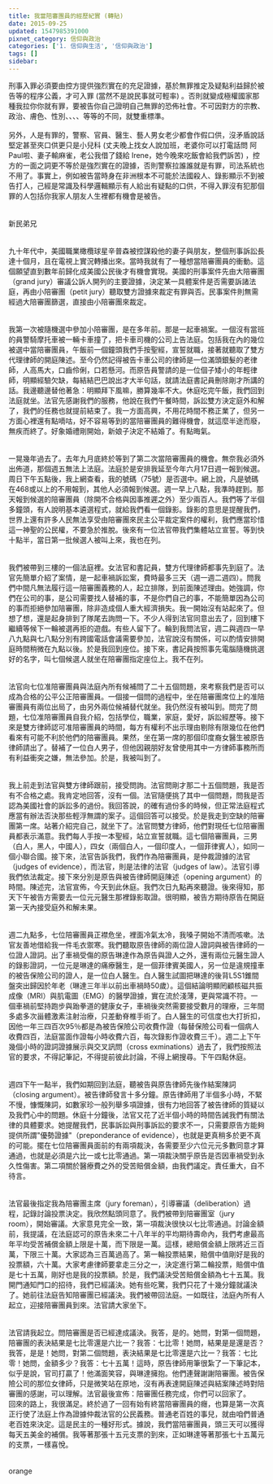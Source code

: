 ```yaml
---
title: 我當陪審團員的經歷紀實 (轉貼)
date: 2015-09-25
updated: 1547985391000
pixnet_category: 信仰與政治
categories: ['1. 信仰與生活', '信仰與政治']
tags: []
sidebar: 
---
```


<p>刑事入罪必須要由控方提供強烈實在的充足證據，基於無罪推定及疑點利益歸於被告等的程序公義，才可入罪 (當然不是說民事就可輕率) 。否則就變成極權國家那種我拉你你就有罪，要被告你自己證明自己無罪的恐佈社會。不可因對方的宗教、政治、膚色、性別、、、、等等的不同，就雙重標準。<br/><br/>另外，人是有罪的，警察、官員、醫生、藝人男女老少都會作假口供，沒矛盾說話堅定甚至夾口供更只是小兒科 (丈夫晚上找女人說加班，老婆你可以打電話問 阿Paul啦、妻子輸麻雀，老公我借了錢給 Irene，她今晚來吃飯會給我們訴苦) ，控方的一面之詞更不等於是強烈實在的證據，否則警察拉誰誰就是有罪，司法系統也不用了。事實上，例如被告當時身在非洲根本不可能於法國殺人、錄影顯示不到被告打人，己經是常識及科學邏輯顯示有人給出有疑點的口供，不得入罪沒有犯那個罪的人包括你我家人朋友人生裡都有機會是被告。<br/><!--more--><br/><br/>新民弟兄<br/><br/><br/>九十年代中，美國職業橄欖球星辛普森被控謀殺他的妻子與朋友，整個刑事訴訟長達十個月，且在電視上實況轉播出來。當時我就有了一種想當陪審團員的衝動。這個願望直到數年前歸化成美國公民後才有機會實現。美國的刑事案件先由大陪審團（grand jury）審議公訴人開列的主要證據，決定某一具體案件是否需要訴諸法庭，再由小陪審團（petit jury）聽取雙方證據來裁定有罪與否。民事案件則無需經過大陪審團篩選，直接由小陪審團來裁定。<br/><br/><br/>我第一次被隨機選中參加小陪審團，是在多年前。那是一起車禍案。一個沒有當班的員警騎摩托車被一輛卡車撞了，把卡車司機的公司上告法庭。包括我在內的幾位被選中當陪審團員，午飯前一個鐘頭我們手按聖經，宣誓就職，接著就聽取了雙方代理律師的開庭陳述。至今仍然記得被告卡車公司的律師是一位滿頭銀髮的老律師，人高馬大，口齒伶俐，口若懸河。而原告員警請的是一位個子矮小的年輕律師，明顯經驗欠缺，每結結巴巴說出才大半句話，就請法庭書記員刪除剛才所講的話。我邊聽邊替他著急：明顯拜下風嘛，勝算幾率不大。休庭吃完午飯，我們回到法庭就坐。法官先感謝我們的服務，他說在我們午餐時間，訴訟雙方決定庭外和解了，我們的任務也就提前結束了。我一方面高興，不用花時間不務正業了，但另一方面心裡還有點嘀咕，好不容易等到的當陪審團員的難得機會，就這麼半途而廢，無疾而終了。好象婚禮剛開始，新娘子決定不結婚了。有點晦氣。<br/><br/><br/>一晃幾年過去了。去年九月底終於等到了第二次當陪審團員的機會。無奈我必須外出佈道，那個週五無法上法庭。法庭於是安排我延至今年六月17日週一報到候選。周日下午五點後，我上網查看，我的號碼（75號）是否選中。網上說，凡是號碼在468或以上的不用報到，其他人必須報到候選。週一早上八點，我準時趕到。那天報到候選的陪審團員（除開不合格與因事推遲之外）至少兩百人。我們等了半個多鐘頭，有人說明基本遴選程式，就給我們看一個錄影。錄影的意思是提醒我們，世界上還有許多人民無法享受由陪審團來民主公平裁定案件的權利，我們應當珍惜這一神聖的公民權，不要急於推脫。後來有一位法官帶我們集體站立宣誓。等到快十點半，當日第一批候選人被叫上來，我也在列。<br/><br/><br/>我們被帶到三樓的一個法庭裡。女法官和書記員，雙方代理律師都事先到庭了。法官先簡單介紹了案情，是一起車禍訴訟案，費時最多三天（週一週二週四）。問我們中間凡無法履行這一陪審團義務的人，起立排隊，到前面陳述理由。她強調，你們在公司的事，是公司需要找人替補的事，不是你們自己的事，不能簡單因為公司的事而拒絕參加陪審團，除非造成個人重大經濟損失。我一開始沒有站起來了。但想了想，還是起身排到了隊尾去詢問一下。不少人得到法官同意出去了，回到樓下繼續等候下一輪被選再拒的遊戲。有些人留下了。輪到我問法官，週二與週四一早八九點與七八點分別有跨國電話會議需要參加，法官說沒有關係，可以酌情安排開庭時間稍微在九點以後。於是我回到座位。接下來，書記員按照事先電腦隨機挑選好的名字，叫七個候選人就坐在陪審團指定座位上。我不在列。<br/><br/><br/>法官向七位准陪審團員與法庭內所有候補問了二十五個問題，來考察我們是否可以成為合格的公平公正陪審團員。一個接一個問的過程中，坐在陪審團席位上的准陪審團員有兩位出局了，由另外兩位候補替代就坐。我仍然沒有被叫到。問完了問題，七位准陪審團員自我介紹，包括學位，職業，家庭，愛好，訴訟經歷等。接下來是雙方律師認可准陪審團員的時間，每方有權利不出示理由剔除有限幾位在他們看來有可能不利於他們的陪審團員。果然，坐在第一席的那個印度裔女醫生被原告律師請出了。替補了一位白人男子，但他因親朋好友曾使用其中一方律師事務所而有利益衝突之嫌，無法參加。於是，我被叫到了。<br/><br/><br/>我上前走到法官與雙方律師跟前，接受問詢。法官問剛才那二十五個問題，我是否有不合格之處。我肯定地回答，沒有一個。法官隨便挑了其中一個問題，問我是否認為美國社會的訴訟多的過份。我回答說，的確有過份多的時候，但正常法庭程式應當有辦法否決那些輕浮無謂的案子。這個回答可以接受。於是我走到空缺的陪審團第一席。站著介紹完自己，就坐下了。法官問雙方律師，他們對現任七位陪審團員都表示滿意。我們每人手按一本聖經，站立宣誓就職。這七個陪審團員，三男（白人，黑人，中國人），四女（兩個白人，一個印度人，一個菲律賓人），如同一個小聯合國。接下來，法官告訴我們，我們作為陪審團員，是仲裁證據的法官（judges of evidence），而法官，則是法律的法官（judges of law）。法官引導我們依法裁定。接下來分別是原告與被告律師開庭陳述（opening argument）的時間。陳述完，法官宣佈，今天到此休庭。我們次日九點再來聽證。後來得知，那天下午被告方需要去一位元元醫生那裡錄影取證。很明顯，被告方期待原告在開庭第一天內接受庭外和解未果。<br/><br/><br/>週二九點多，七位陪審團員正襟危坐，裡面冷氣太冷，我嗓子開始不清而咳嗽。法官友善地借給我一件毛衣禦寒。我們聽取原告律師的兩位證人證詞與被告律師的一位證人證詞。出了車禍受傷的原告琳達作為原告與證人之外，還有兩位元醫生證人的錄影證詞，一位元是琳達的痛療醫生，是一個菲律賓美國人，另一位是違規撞車的被告保險公司的證人，是一位白人醫生。白人醫生試圖把琳達的後背L5S1錐間盤突出歸因於年老（琳達三年半以前出車禍時50歲）。這個結論明顯罔顧核磁共振成像（MRI）與肌電圖（EMG）的醫學證據，實在流於淺薄，更與常識不符。一個車禍前堅持跑步與跆拳道的健康女子，車禍後突然需要接受數月的理療，三年間多處多次甾體激素注射治療，只差動脊椎手術了。白人醫生的可信度也大打折扣，因他一年三四百次95％都是為被告保險公司收費作證（每替保險公司看一個病人收費四百，法庭當面作證每小時收費六百，每次錄影作證收費三千）。週二上下午幾個小時的證詞證據展示與交叉訊問（cross exminations）過去了，我們按照法官的要求，不得記筆記，不得提前彼此討論，不得上網搜尋。下午四點休庭。<br/><br/><br/>週四下午一點半，我們如期回到法庭，聽被告與原告律師先後作結案陳詞（closing argument）。被告律師發言十多分鐘。原告律師用了半個多小時，不緊不慢，慷慨陳詞，如數家珍一般列舉多項證據，很有力地回答了被告律師的質疑以及我們心中的問題。休庭十分鐘後，法官又花了近半個小時的時間告誡我們有關法律的具體要求。她提醒我們，民事訴訟與刑事訴訟的要求不一，只需要原告方能夠提供所謂"優勢證據"（preponderance of evidence），也就是更真稍多於更不真的可能。擺在七位陪審團員面前的有兩項裁決，各需要至少六位元元多數同意才算通過，也就是必須是六比一或七比零通過。第一項裁決關乎原告是否因車禍受到永久性傷害。第二項關於醫療費之外的受苦賠償金額，由我們議定。責任重大，自不待言。<br/><br/><br/>法官最後指定我為陪審團主席（jury foreman），引導審議（deliberation）過程，記錄討論投票決定。我欣然點頭同意了。我們被帶到陪審團室（jury room），開始審議。大家意見完全一致，第一項裁決很快以七比零通過。討論金額前，我提議，在法庭認可的原告未來二十八年半的平均期待壽命內，我們考慮最高年平均受苦補償金額上限是十萬，而下限是一萬。這樣，總賠償金額上限將近三百萬，下限三十萬。大家認為三百萬過高了。第一輪投票結果，賠償中值剛好是我的投票額，六十萬。大家考慮律師要拿走三分之一，決定進行第二輪投票，賠償中值是七十五萬，剛好也是我的投票額。於是，我們議決受苦賠償金額為七十五萬。我開門通知門口的招待，我們已經議決。她有些吃驚，我們只花了十幾分鐘就議決了。她前往法庭告知陪審團已經議決。我們被帶回法庭。一如既往，法庭內所有人起立，迎接陪審團員到來。法官請大家坐下。<br/><br/><br/>法官請我起立。問陪審團是否已經達成議決。我答，是的。她問，對第一個問題，陪審團的表決結果是七比零還是六比一？我答：七比零！她問，結果是是還是否？我答，是是！她問，對第二個問題，表決結果是七比零還是六比一？我答：七比零！她問，金額多少？我答：七十五萬！這時，原告律師用筆很紮了一下筆記本，似乎是說，官司打贏了！他滿面笑容，與琳達擁抱。他們連聲謝謝陪審團。被告保險公司的那位女律師，只是微笑站在原地，沒有再表達開庭陳述與結案陳述時對陪審團的感謝，可以理解。法官最後宣佈：陪審團任務完成，你們可以回家了。 <br/>回來的路上，我很滿足。終於過了一回有始有終當陪審團員的癮，也算是第一次真正行使了法庭上作為證據仲裁法官的公民義務。普通老百姓的事兒，就由咱們普通老百姓來決定。這是民主的一種好形式。據說，我們當陪審團員，頭三天可以獲得每天五美金的補償。我等著那張十五元支票的到來，正如琳達等著那張七十五萬元的支票，一樣喜悅。 <br/><br/><br/>orange<br/>
</p>